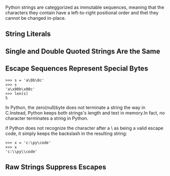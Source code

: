 Python strings are categgorized as immutable sequences, meaning that 
the characters they contain have a left-to-right positional order and
thet they cannot be changed in-place.

## String Literals

## Single and Double Quoted Strings Are the Same

## Escape Sequences Represent Special Bytes

	>>> s = 'a\0b\0c'
	>>> s
	'a\x00b\x00c'
	>>> len(s)
	5

In Python, the zero(null)byte does not terminate a string the way in 
C.Instead, Python keeps both strings's length and text in memory.In
fact, no character terminates a string in Python.

if Python does not recognize the character after a \ as being a valid
escape code, it simply keeps the backslash in the resulting string:

	>>> x = 'c:\py\code'
	>>> x
	'c:\\py\\code'

## Raw Strings Suppress Escapes

